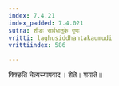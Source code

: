 ```yaml
---
index: 7.4.21
index_padded: 7.4.021
sutra: शीङः सार्वधातुके गुणः
vritti: laghusiddhantakaumudi
vrittiindex: 586

---
```

क्क्ङिति चेत्यस्यापवादः। शेते। शयाते॥